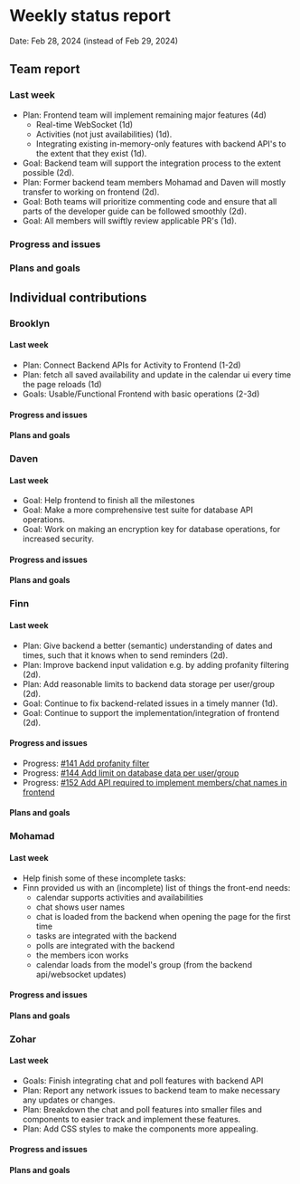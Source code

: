# Weekly status report

Date: Feb 28, 2024 (instead of Feb 29, 2024)

## Team report

### Last week

- Plan: Frontend team will implement remaining major features (4d)
  - Real-time WebSocket (1d)
  - Activities (not just availabilities) (1d).
  - Integrating existing in-memory-only features with backend API's to the extent that they exist (1d).
- Goal: Backend team will support the integration process to the extent possible (2d).
- Plan: Former backend team members Mohamad and Daven will mostly transfer to working on frontend (2d).
- Goal: Both teams will prioritize commenting code and ensure that all parts of the developer guide can be followed smoothly (2d).
- Goal: All members will swiftly review applicable PR's (1d).

### Progress and issues

<!--
What you did, what worked, what you learned, where you had trouble, and where you are stuck.
-->

### Plans and goals

<!--
Each bullet point should include a measurable task and a time estimate.

Break down tasks such that lowest level tasks are <3 days.

This is higher level and should indicate who is responsible for each task.

May include long-term goals.
-->

## Individual contributions

### Brooklyn

#### Last week

- Plan: Connect Backend APIs for Activity to Frontend (1-2d)
- Plan: fetch all saved availability and update in the calendar ui every time the page reloads (1d)
- Goals: Usable/Functional Frontend with basic operations (2-3d)

#### Progress and issues

<!--
What you did, what worked, what you learned, where you had trouble, and where you are stuck.
-->

#### Plans and goals

<!--
Each bullet point should include a measurable task and a time estimate.

Break down tasks such that lowest level tasks are <3 days.
-->

### Daven

#### Last week

- Goal: Help frontend to finish all the milestones
- Goal: Make a more comprehensive test suite for database API operations.
- Goal: Work on making an encryption key for database operations, for increased security.

#### Progress and issues

<!--
What you did, what worked, what you learned, where you had trouble, and where you are stuck.
-->

#### Plans and goals

<!--
Each bullet point should include a measurable task and a time estimate.

Break down tasks such that lowest level tasks are <3 days.
-->

### Finn

#### Last week

- Plan: Give backend a better (semantic) understanding of dates and times, such that it knows when to send reminders (2d).
- Plan: Improve backend input validation e.g. by adding profanity filtering (2d).
- Plan: Add reasonable limits to backend data storage per user/group (2d).
- Goal: Continue to fix backend-related issues in a timely manner (1d).
- Goal: Continue to support the implementation/integration of frontend (2d).

#### Progress and issues

- Progress: [#141 Add profanity filter](https://github.com/cse403-lemmeknow/lemmeknow/pull/141)
- Progress: [#144 Add limit on database data per user/group](https://github.com/cse403-lemmeknow/lemmeknow/pull/144)
- Progress: [#152 Add API required to implement members/chat names in frontend](https://github.com/cse403-lemmeknow/lemmeknow/pull/152)

<!--
What you did, what worked, what you learned, where you had trouble, and where you are stuck.
-->

#### Plans and goals

<!--
Each bullet point should include a measurable task and a time estimate.

Break down tasks such that lowest level tasks are <3 days.
-->

### Mohamad

#### Last week

- Help finish some of these incomplete tasks:
- Finn provided us with an (incomplete) list of things the ⁠front-end needs:
  - calendar supports activities and availabilities
  - chat shows user names
  - chat is loaded from the backend when opening the page for the first time
  - tasks are integrated with the backend
  - polls are integrated with the backend
  - the members icon works
  - calendar loads from the model's group (from the backend api/websocket updates)

#### Progress and issues

<!--
What you did, what worked, what you learned, where you had trouble, and where you are stuck.
-->

#### Plans and goals

<!--
Each bullet point should include a measurable task and a time estimate.

Break down tasks such that lowest level tasks are <3 days.
-->

### Zohar

#### Last week

- Goals: Finish integrating chat and poll features with backend API
- Plan: Report any network issues to backend team to make necessary any updates or changes.
- Plan: Breakdown the chat and poll features into smaller files and components to easier
track and implement these features.
- Plan: Add CSS styles to make the components more appealing.

#### Progress and issues

<!--
What you did, what worked, what you learned, where you had trouble, and where you are stuck.
-->

#### Plans and goals

<!--
Each bullet point should include a measurable task and a time estimate.

Break down tasks such that lowest level tasks are <3 days.
-->